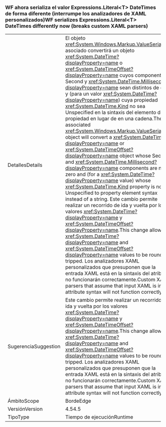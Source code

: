 ### <a name="wf-serializes-expressionsliterallttgt-datetimes-differently-now-breaks-custom-xaml-parsers"></a><span data-ttu-id="8e0a4-101">WF ahora serializa el valor Expressions.Literal&lt;T&gt; DateTimes de forma diferente (interrumpe los analizadores de XAML personalizados)</span><span class="sxs-lookup"><span data-stu-id="8e0a4-101">WF serializes Expressions.Literal&lt;T&gt; DateTimes differently now (breaks custom XAML parsers)</span></span>

|   |   |
|---|---|
|<span data-ttu-id="8e0a4-102">Detalles</span><span class="sxs-lookup"><span data-stu-id="8e0a4-102">Details</span></span>|<span data-ttu-id="8e0a4-103">El objeto <xref:System.Windows.Markup.ValueSerializer> asociado convertirá un objeto <xref:System.DateTime?displayProperty=name> o <xref:System.DateTimeOffset?displayProperty=name> cuyos componentes Second y <xref:System.DateTime.Millisecond?displayProperty=name> sean distintos de cero y (para un valor <xref:System.DateTime?displayProperty=name>) cuya propiedad <xref:System.DateTime.Kind> no sea Unspecified en la sintaxis del elemento de propiedad en lugar de en una cadena.</span><span class="sxs-lookup"><span data-stu-id="8e0a4-103">The associated <xref:System.Windows.Markup.ValueSerializer> object will convert a <xref:System.DateTime?displayProperty=name> or <xref:System.DateTimeOffset?displayProperty=name> object whose Second and <xref:System.DateTime.Millisecond?displayProperty=name> components are non-zero and (for a <xref:System.DateTime?displayProperty=name> value) whose <xref:System.DateTime.Kind> property is not Unspecified to property element syntax instead of a string.</span></span> <span data-ttu-id="8e0a4-104">Este cambio permite realizar un recorrido de ida y vuelta por los valores <xref:System.DateTime?displayProperty=name> y <xref:System.DateTimeOffset?displayProperty=name>.</span><span class="sxs-lookup"><span data-stu-id="8e0a4-104">This change allows <xref:System.DateTime?displayProperty=name> and <xref:System.DateTimeOffset?displayProperty=name> values to be round-tripped.</span></span> <span data-ttu-id="8e0a4-105">Los analizadores XAML personalizados que presuponen que la entrada XAML está en la sintaxis del atributo no funcionarán correctamente.</span><span class="sxs-lookup"><span data-stu-id="8e0a4-105">Custom XAML parsers that assume that input XAML is in the attribute syntax will not function correctly.</span></span>|
|<span data-ttu-id="8e0a4-106">Sugerencia</span><span class="sxs-lookup"><span data-stu-id="8e0a4-106">Suggestion</span></span>|<span data-ttu-id="8e0a4-107">Este cambio permite realizar un recorrido de ida y vuelta por los valores <xref:System.DateTime?displayProperty=name> y <xref:System.DateTimeOffset?displayProperty=name>.</span><span class="sxs-lookup"><span data-stu-id="8e0a4-107">This change allows <xref:System.DateTime?displayProperty=name> and <xref:System.DateTimeOffset?displayProperty=name> values to be round-tripped.</span></span> <span data-ttu-id="8e0a4-108">Los analizadores XAML personalizados que presuponen que la entrada XAML está en la sintaxis del atributo no funcionarán correctamente.</span><span class="sxs-lookup"><span data-stu-id="8e0a4-108">Custom XAML parsers that assume that input XAML is in the attribute syntax will not function correctly.</span></span>|
|<span data-ttu-id="8e0a4-109">Ámbito</span><span class="sxs-lookup"><span data-stu-id="8e0a4-109">Scope</span></span>|<span data-ttu-id="8e0a4-110">Borde</span><span class="sxs-lookup"><span data-stu-id="8e0a4-110">Edge</span></span>|
|<span data-ttu-id="8e0a4-111">Versión</span><span class="sxs-lookup"><span data-stu-id="8e0a4-111">Version</span></span>|<span data-ttu-id="8e0a4-112">4.5</span><span class="sxs-lookup"><span data-stu-id="8e0a4-112">4.5</span></span>|
|<span data-ttu-id="8e0a4-113">Tipo</span><span class="sxs-lookup"><span data-stu-id="8e0a4-113">Type</span></span>|<span data-ttu-id="8e0a4-114">Tiempo de ejecución</span><span class="sxs-lookup"><span data-stu-id="8e0a4-114">Runtime</span></span>|

